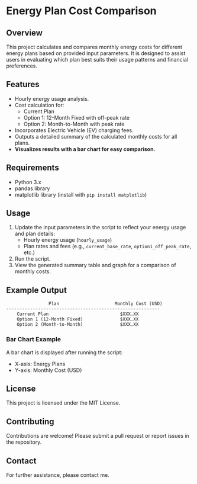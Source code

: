 # Energy Plan Cost Comparison

## Overview
This project calculates and compares monthly energy costs for different energy plans based on provided input parameters. It is designed to assist users in evaluating which plan best suits their usage patterns and financial preferences.

## Features
- Hourly energy usage analysis.
- Cost calculation for:
  - Current Plan
  - Option 1: 12-Month Fixed with off-peak rate
  - Option 2: Month-to-Month with peak rate
- Incorporates Electric Vehicle (EV) charging fees.
- Outputs a detailed summary of the calculated monthly costs for all plans.
- **Visualizes results with a bar chart for easy comparison.**

## Requirements
- Python 3.x
- pandas library
- matplotlib library (install with `pip install matplotlib`)

## Usage
1. Update the input parameters in the script to reflect your energy usage and plan details:
   - Hourly energy usage (`hourly_usage`)
   - Plan rates and fees (e.g., `current_base_rate`, `option1_off_peak_rate`, etc.)
2. Run the script.
3. View the generated summary table and graph for a comparison of monthly costs.

## Example Output
```
                Plan                     Monthly Cost (USD)
----------------------------------------------------------
    Current Plan                           $XXX.XX
    Option 1 (12-Month Fixed)              $XXX.XX
    Option 2 (Month-to-Month)              $XXX.XX
```

### Bar Chart Example
A bar chart is displayed after running the script:
- X-axis: Energy Plans
- Y-axis: Monthly Cost (USD)

## License
This project is licensed under the MIT License.

## Contributing
Contributions are welcome! Please submit a pull request or report issues in the repository.

## Contact
For further assistance, please contact me.
